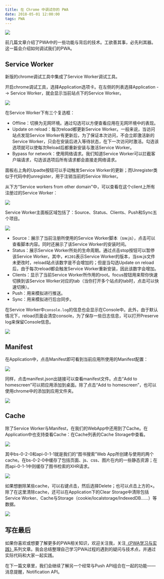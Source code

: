 ```yaml
---
title: 在 Chrome 中调试你的 PWA
date: 2018-05-01 12:00:00
tags: PWA
---
```


![](/img/chrome-dev.jpg)

前几篇文章介绍了PWA中的一些功能与背后的技术。工欲善其事，必先利其器。这一篇会介绍如何调试我们的PWA。

<!-- more -->

## Service Worker
新版的chrome调试工具中集成了Service Worker调试工具。

开启chrome调试工具，选择Application选项卡。在左侧的列表选择Application --> Service Worker，就会显示当前站点下的Service Worker。

![](/img/16310656fb567e8f.png)

在Service Worker下有三个复选框：

- Offline：切换为无网环境。通过勾选可以方便查看应用在无网环境中的表现。
- Update on reload：每次reload都更新Service Worker。一般来说，当访问站点发现Service Worker有更新后，为了保证本次访问，不会立即激活新的Service Worker，只会在安装后进入等待状态，在下一次访问时激活。勾选该选项就可以使每次Reload后都重新安装与激活Service Worker。
- Bypass for network：使用网络请求。我们知道Service Worker可以拦截客户端请求，勾选该选项后所有请求都会直接走网络请求。


面板右上角的Upadte按钮可以手动触发Service Worker的更新；而Unregister类似于代码中的unregister，用于注销当前的Service Worker。

从下方“Service workers from other domain”中，可以查看在这个client上所有注册过的Service Worker：

![](/img/163107b914043f63.png)

Service Worker主面板区域包括了：Source、Status、Clients、Push和Sync五个项目。

![](/img/163106e9284cbc26.png)

- Source：展示了当前注册所使用的Service Worker脚本（sw.js），点击可以查看脚本内容。同时还展示了该Service Worker的安装时间。
- Status：展示Service Worker所处的生命周期。通过点击stop按钮可以暂停该Service Worker。其中，`#1201`表示Service Worker的版本，当sw.js文件未更改时，reload站点该数字是不会增加的；但是当勾选Update on reload后，由于每次reload都会触发Service Worker重新安装，因此该数字会增加。
- Clients：显示了当前Service Worker所作用的root。focus按钮用来帮你快速切换到该Service Worker对应的tab（当你打开多个站点的tab时，点击可以快速切换）。
- Push：用来模拟进行推送。
- Sync：用来模拟进行后台同步。

在Service Worker中`console.log`的信息也会显示在Console中。此外，由于默认情况下，reload页面会清空console，为了保存一些日志信息，可以打开Preserve log来保留Console信息。

![](/img/163108561231f344.png)

## Manifest
在Application中，点击Manifest即可看到当前应用所使用的Manifest配置：

![](/img/163108efbea4b61d.png)

同样，点击manifest.json出链接可以查看manifest文件。点击“Add to homescreen”可以把应用添加到桌面。除了点击“Add to homescreen”，也可以使用chrome中的添加到应用文件夹。


![](/img/1631097d137fb789.png)

## Cache
除了Service Worker与Manifest，在我们的WebApp中还用到了Cache。在Application中也支持查看Cache：在Cache列表的Cache Storage中查看。

![](https://user-gold-cdn.xitu.io/2018/4/29/163109e551b9cd0f?w=1197&h=393&f=png&s=89517)

其中bs-0-2-0和api-0-1-1就是我们的“图书搜索”Web App所创建与使用的两个cache。在bs-0-2-0中缓存了包括页面、js、css、图片在内的一些静态资源；在而api-0-1-1中则缓存了图书检索的XHR请求。

![](https://user-gold-cdn.xitu.io/2018/4/29/16310a142d0c794d?w=1197&h=503&f=png&s=116464)

如果想删除某些cache，可以右键点击，然后选择Delete；也可以点击上方的×。除了在这里清除cache，还可以在Application下的Clear Storage中清除包括Service Worker、Cache与Storage（cookie/localstorage/IndexedDB……）等数据。

![](https://user-gold-cdn.xitu.io/2018/4/29/16310a439ef7c605?w=1196&h=664&f=png&s=88822)

## 写在最后

如果你喜欢或想要了解更多的PWA相关知识，欢迎关注我，关注[《PWA学习与实践》](/2018/04/07/pwa-1/)系列文章。我会总结整理自己学习PWA过程的遇到的疑问与技术点，并通过实际代码和大家一起实践。

在下一篇文章里，我们会继续了解另一个经常与Push API组合在一起的功能——消息提醒，Notification API。
